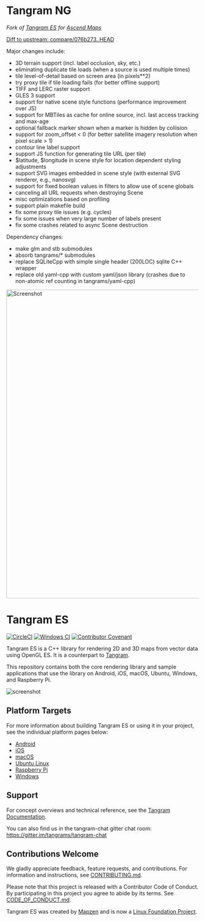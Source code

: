 # Tangram NG #
*Fork of [Tangram ES](https://github.com/tangrams/tangram-es) for [Ascend Maps](https://www.github.com/styluslabs/maps)*

[Diff to upstream: compare/076b273..HEAD](https://github.com/styluslabs/tangram-ng/compare/076b273..HEAD)

Major changes include:
* 3D terrain support (incl. label occlusion, sky, etc.)
* eliminating duplicate tile loads (when a source is used multiple times)
* tile level-of-detail based on screen area (in pixels**2)
* try proxy tile if tile loading fails (for better offline support)
* TIFF and LERC raster support
* GLES 3 support
* support for native scene style functions (performance improvement over JS)
* support for MBTiles as cache for online source, incl. last access tracking and max-age
* optional fallback marker shown when a marker is hidden by collision
* support for zoom_offset < 0 (for better satellite imagery resolution when pixel scale > 1)
* contour line label support
* support JS function for generating tile URL (per tile)
* $latitude, $longitude in scene style for location dependent styling adjustments
* support SVG images embedded in scene style (with external SVG renderer, e.g., nanosvg)
* support for fixed boolean values in filters to allow use of scene globals
* canceling all URL requests when destroying Scene
* misc optimizations based on profiling
* support plain makefile build
* fix some proxy tile issues (e.g. cycles)
* fix some issues when very large number of labels present
* fix some crashes related to async Scene destruction

Dependency changes:
* make glm and stb submodules
* absorb tangrams/* submodules
* replace SQLiteCpp with simple single header (200LOC) sqlite C++ wrapper
* replace old yaml-cpp with custom yaml/json library (crashes due to non-atomic ref counting in tangrams/yaml-cpp)

<img alt="Screenshot" src="https://github.com/user-attachments/assets/266a3f36-6231-4f83-b4bb-e379cd54803c" width="810">


Tangram ES
==========

[![CircleCI](https://circleci.com/gh/tangrams/tangram-es.svg?style=shield)](https://app.circleci.com/pipelines/github/tangrams/tangram-es)
[![Windows CI](https://github.com/tangrams/tangram-es/actions/workflows/windows.yml/badge.svg)](https://github.com/tangrams/tangram-es/actions/workflows/windows.yml)
[![Contributor Covenant](https://img.shields.io/badge/Contributor%20Covenant-v2.0%20adopted-ff69b4.svg)](CODE_OF_CONDUCT.md)

Tangram ES is a C++ library for rendering 2D and 3D maps from vector data using OpenGL ES. It is a counterpart to [Tangram](https://github.com/tangrams/tangram).

This repository contains both the core rendering library and sample applications that use the library on Android, iOS, macOS, Ubuntu, Windows, and Raspberry Pi.

![screenshot](images/screenshot.png)

## Platform Targets

For more information about building Tangram ES or using it in your project, see the individual platform pages below:

- [Android](platforms/android)
- [iOS](platforms/ios)
- [macOS](platforms/osx)
- [Ubuntu Linux](platforms/linux)
- [Raspberry Pi](platforms/rpi)
- [Windows](platforms/windows)

## Support

For concept overviews and technical reference, see the [Tangram Documentation](https://mapzen.com/documentation/tangram).

You can also find us in the tangram-chat gitter chat room: https://gitter.im/tangrams/tangram-chat

## Contributions Welcome

We gladly appreciate feedback, feature requests, and contributions. For information and instructions, see [CONTRIBUTING.md](CONTRIBUTING.md).

Please note that this project is released with a Contributor Code of Conduct. By participating in this project you agree to abide by its terms. See [CODE_OF_CONDUCT.md](CODE_OF_CONDUCT.md).

Tangram ES was created by [Mapzen](https://www.mapzen.com/) and is now a [Linux Foundation Project](https://www.linuxfoundation.org/press-release/2019/01/mapzen-open-source-data-and-software-for-real-time-mapping-applications-to-become-a-linux-foundation-project/).
